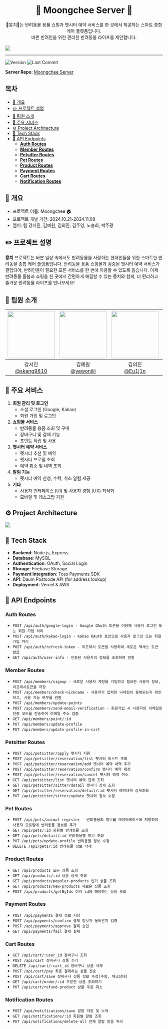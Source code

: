<h1 align=center> 🐶 Moongchee Server 🐶 </h1>
<div align=center>
🐶뭉치🐶는 반려동물 용품 쇼핑과 펫시터 예약 서비스를 한 곳에서 제공하는 스마트 종합 케어 플랫폼입니다. <br/>바쁜 반려인을 위한 편리한 반려동물 라이프를 제안합니다.
</div><br/>
<img src='readmeImg/titleImg.png'>

<hr/>

![Version](https://img.shields.io/github/v/release/URECA-TEAM3/moongchee-client)
![Last Commit](https://img.shields.io/github/last-commit/URECA-TEAM3/moongchee-client)

**Server Repo**: [Moongchee Server](https://github.com/URECA-TEAM3/moongchee-server)

<h2>목차</h2>

- [📄 개요](#-개요)
- [✏️ 프로젝트 설명](#️-프로젝트-설명)
- [👥 팀원 소개](#-팀원-소개)
- [📌 주요 서비스](#-주요-서비스)
- [⚙️ Project Architecture](#️-project-architecture)
- [🔨 Tech Stack](#-tech-stack)
- [🎯 API Endpoints](#-api-endpoints)
  - [**Auth Routes**](#auth-routes)
  - [**Member Routes**](#member-routes)
  - [**Petsitter Routes**](#petsitter-routes)
  - [**Pet Routes**](#pet-routes)
  - [**Product Routes**](#product-routes)
  - [**Payment Routes**](#payment-routes)
  - [**Cart Routes**](#cart-routes)
  - [**Notification Routes**](#notification-routes)

## 📄 개요

- 프로젝트 이름: Moongchee 🏠
- 프로젝트 개발 기간: 2024.10.21-2024.11.08
- 멤버: 팀 강서진, 김예원, 김의진, 김주영, 노승희, 박주광

## ✏️ 프로젝트 설명

**뭉치** 프로젝트는 바쁜 일상 속에서도 반려동물을 사랑하는 현대인들을 위한 스마트한 반려동물 종합 케어 플랫폼입니다. 반려동물 용품 쇼핑몰과 검증된 펫시터 예약 서비스가 결합되어, 반려인들이 필요한 모든 서비스를 한 번에 이용할 수 있도록 돕습니다. 이제 반려동물 돌봄과 쇼핑을 한 곳에서 간편하게 해결할 수 있는 뭉치와 함께, 더 편리하고 즐거운 반려동물 라이프를 만나보세요!

## 👥 팀원 소개

| <img src="readmeImg/sujin.jpeg" width="150" height="150"/> | <img src="readmeImg/yewon.png" width="150" height="150"/> | <img src="readmeImg/eu1j1n.jpeg" width="150" height="150"/> | <img src="readmeImg/juy.jpeg" width="150" height="150"/> | <img src="readmeImg/seunghee1.JPG" width="150" height="150"/> | <img src="readmeImg/jug.jpeg" width="150" height="150"/> |
| :--------------------------------------------------------: | :-------------------------------------------------------: | :---------------------------------------------------------: | :------------------------------------------------------: | :-----------------------------------------------------------: | :------------------------------------------------------: |
|   강서진<br/>[@skang9810](https://github.com/skang9810)    |   김예원<br/>[@yewoniiii](https://github.com/yewoniiii)   |       김의진<br/>[@Eu1j1n](https://github.com/Eu1j1n)       |      김주영<br/>[@ju892](https://github.com/ju892)       |    노승희<br/>[@seung-heee](https://github.com/seung-heee)    |    박주광<br/>[@jugpark](https://github.com/jugpark)     |

<!-- |<img src="readmeImg/sj.jpeg" width="150" height="150"/>|<img src="https://avatars.githubusercontent.com/u/9919?v=4" width="150" height="150"/>|<img src="readmeImg/ez.jpeg" width="150" height="150"/>|<img src="https://avatars.githubusercontent.com/u/75469131?v=4" width="150" height="150"/>|<img src="readmeImg/seunghee.JPG" width="150" height="150"/>|<img src="readmeImg/주광.jpeg" width="150" height="150"/>|
|강서진<br/>[@skang9810](https://github.com/skang9810)|김예원<br/>[@yewoniiii](https://github.com/yewoniiii)|김의진<br/>[@Eu1j1n](https://github.com/Eu1j1n)|김주영<br/>[@ju892](https://github.com/ju892)|노승희<br/>[@seung-heee](https://github.com/seung-heee)|박주광<br/>[@git](https://github.com/git)|
 -->

## 📌 주요 서비스

1. **회원 관리 및 로그인**
   - 소셜 로그인 (Google, Kakao)
   - 회원 가입 및 로그인
2. **쇼핑몰 서비스**
   - 반려동물 용품 조회 및 구매
   - 장바구니 및 결제 기능
   - 포인트 적립 및 사용
3. **펫시터 예약 서비스**
   - 펫시터 추천 및 예약
   - 펫시터 프로필 조회
   - 예약 취소 및 내역 조회
4. **알림 기능**
   - 펫시터 예약 신청, 수락, 취소 알림 제공
5. **기타**
   - 사용자 인터페이스 (UI) 및 사용자 경험 (UX) 최적화
   - 모바일 및 데스크탑 지원

## ⚙️ Project Architecture

<img src='readmeImg/architecture02.png'>

## 🔨 Tech Stack

- **Backend**: Node.js, Express
- **Database**: MySQL
- **Authentication**: OAuth, Social Login
- **Storage**: Firebase Storage
- **Payment Integration**: Toss Payments SDK
- **API**: Daum Postcode API (for address lookup)
- **Deployment**: Vercel & AWS

## 🎯 API Endpoints

### **Auth Routes**

- `POST /api/auth/google-login - Google OAuth 토큰을 이용해 사용자 로그인 또는 회원 가입 처리`
- `POST /api/auth/kakao-login - Kakao OAuth 토큰으로 사용자 로그인 또는 회원 가입 처리`
- `POST /api/auth/refresh-token - 리프레시 토큰을 사용하여 새로운 액세스 토큰 발급`
- `GET /api/auth/user-info - 인증된 사용자의 정보를 조회하여 반환`

### **Member Routes**

- `POST /api/members/signup - 새로운 사용자 계정을 가입하고 필요한 사용자 정보, 리프레시토큰을 저장`
- `POST /api/members/check-nickname - 사용자가 입력한 닉네임이 중복되는지 확인하고, 사용 가능 여부를 반환`
- `POST /api/members/update-points`
- `POST /api/members/send-email-verification - 회원가입 시 사용자의 이메일로 인증 코드를 전송하여 이메일 주소 검증`
- `GET /api/members/point/:id`
- `PUT /api/members/update-profile`
- `PUT /api/members/update-profile-in-cart`

### **Petsitter Routes**

- `POST /api/petsitter/apply 펫시터 지원`
- `POST /api/petsitter/reservation/list 펫시터 리스트 조회`
- `POST /api/petsitter/reservation/add 펫시터 예약 내역 추가`
- `POST /api/petsitter/reservation/confirm 펫시터 예약 확정`
- `POST /api/petsitter/reservation/cancel 펫시터 예약 취소`
- `GET /api/petsitter/list 펫시터 예약 전체 조회`
- `GET /api/petsitter/sitter/detail 펫시터 상세 조회`
- `GET /api/petsitter/reservation/detail/:id 펫시터 예약내역 상세조회`
- `PUT /api/petsitter/sitter/update 펫시터 정보 수정`

### **Pet Routes**

- `POST /api/pets/animal-register - 반려동물의 정보를 데이터베이스에 저장하여 사용자 프로필에 반려동물 정보를 추가`
- `GET /api/pets/:id 회원별 반려동물 조회`
- `GET /api/pets/detail/:id 반려동물별 정보 조회`
- `PUT /api/pets/update-profile 반려동물 정보 수정`
- `DELETE /api/pets/:id 반려동물 정보 삭제`

### **Product Routes**

- `GET /api/products 모든 상품 조회`
- `GET /api/products/:id 상품 상세 조회`
- `GET /api/products/popular-products 인기 상품 조회`
- `GET /api/products/new-products 새로운 상품 조회`
- `POST /api/products/getByIds 여러 id에 해당하는 상품 조회`

### **Payment Routes**

- `POST /api/payments 결제 정보 저장`
- `POST /api/payments/confirm 결제 정보가 올바른지 검증`
- `POST /api/payments/approve 결제 승인`
- `GET /api/payments/fail 결제 실패`

### **Cart Routes**

- `GET /api/cart/:user_id 장바구니 조회`
- `POST /api/cart 장바구니 상품 추가`
- `DELETE /api/cart/:cart_id 장바구니 상품 삭제`
- `POST /api/cart/pay 최종 결제하는 상품 전송`
- `POST /api/cart/save 장바구니 상품 정보 수정(수량, 체크상태)`
- `GET /api/cart/order/:id 주문한 상품 조회하기`
- `PUT /api/cart/refund-product 상품 주문 취소`

### **Notification Routes**

- `POST /api/notifications/save 알람 저장 및 누적`
- `GET /api/notifications/:id 회원별 알람 조회`
- `PUT /api/notifications/delete-all 전체 알람 읽음 처리`
